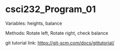 # csci232_Program_01

Variables: heights, balance

Methods: Rotate left, Rotate right, check balance

git tutorial link:
https://git-scm.com/docs/gittutorial/
